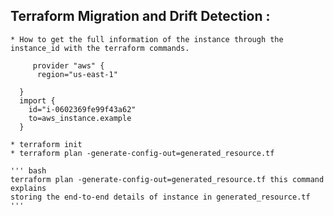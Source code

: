 ## Terraform Migration and Drift Detection :

    * How to get the full information of the instance through the instance_id with the terraform commands.

         provider "aws" {
          region="us-east-1"
        
      }
      import {
        id="i-0602369fe99f43a62"
        to=aws_instance.example
      }
    
    * terraform init
    * terraform plan -generate-config-out=generated_resource.tf

    ''' bash
    terraform plan -generate-config-out=generated_resource.tf this command explains 
    storing the end-to-end details of instance in generated_resource.tf
    '''
